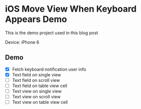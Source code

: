 # iOS Move View When Keyboard Appears Demo

This is the demo project used in this blog post

Device: iPhone 6

Demo
----
- [x] Fetch keyboard notification user info
- [x] Text field on single view
- [ ] Text field on scroll view
- [ ] Text field on table view cell
- [ ] Text view on single view
- [ ] Text view on scroll view
- [ ] Text view on table view cell
